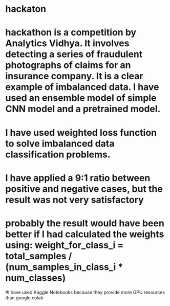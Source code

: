# hackaton
# hackathon is a competition by Analytics Vidhya. It involves detecting a series of fraudulent photographs of claims for an insurance company. It is a clear example of imbalanced data. I have used an ensemble model of simple CNN model and a pretrained model.
# I have used weighted loss function to solve imbalanced data classification problems.
# I have applied a 9:1 ratio between positive and negative cases, but the result was not very satisfactory
# probably the result would have been better if I had calculated the weights using:        weight_for_class_i = total_samples / (num_samples_in_class_i * num_classes)
#I have used Kaggle Notebooks because they provide more GPU resources than google.colab
